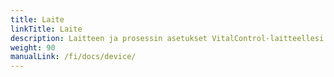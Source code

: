 ```yaml
---
title: Laite
linkTitle: Laite
description: Laitteen ja prosessin asetukset VitalControl-laitteellesi
weight: 90
manualLink: /fi/docs/device/
---
```

<script>
  window.location.href = "/fi/docs/device/";
</script>
